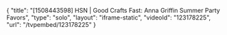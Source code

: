 {
    "title": "[1508443598] HSN | Good Crafts Fast: Anna Griffin Summer Party Favors",
    "type": "solo",
    "layout": "iframe-static",
    "videoId": "123178225",
    "url": "\/tvpembed\/123178225"
}
